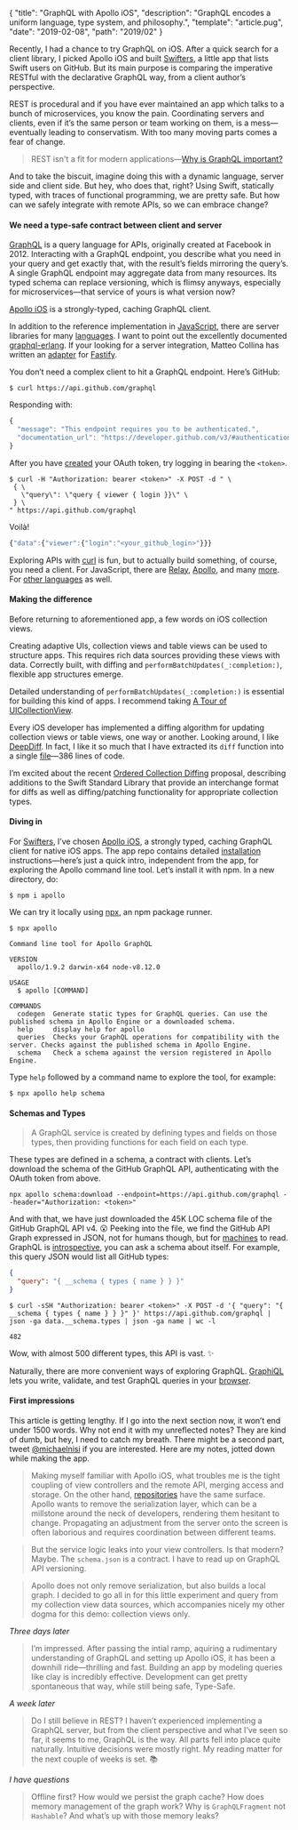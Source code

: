 {
  "title": "GraphQL with Apollo iOS",
  "description": "GraphQL encodes a uniform language, type system, and philosophy.",
  "template": "article.pug",
  "date": "2019-02-08",
  "path": "2019/02"
}

Recently, I had a chance to try GraphQL on iOS. After a quick search for a client library, I picked Apollo iOS and built [Swifters](https://github.com/michaelnisi/swifters), a little app that lists Swift users on GitHub. But its main purpose is comparing the imperative RESTful with the declarative GraphQL way, from a client author’s perspective.

REST is procedural and if you have ever maintained an app which talks to a bunch of microservices, you know the pain. Coordinating servers and clients, even if it’s the same person or team working on them, is a mess—eventually leading to conservatism. With too many moving parts comes a fear of change.

> REST isn't a fit for modern applications—[Why is GraphQL important?](https://www.apollographql.com/why-graphql)

And to take the biscuit, imagine doing this with a dynamic language, server side and client side. But hey, who does that, right? Using Swift, statically typed, with traces of functional programming, we are pretty safe. But how can we safely integrate with remote APIs, so we can embrace change?

#### We need a type-safe contract between client and server

[GraphQL](https://graphql.org) is a query language for APIs, originally created at Facebook in 2012. Interacting with a GraphQL endpoint, you describe what you need in your query and get exactly that, with the result’s fields mirroring the query’s. A single GraphQL endpoint may aggregate data from many resources. Its typed schema can replace versioning, which is flimsy anyways, especially for microservices—that service of yours is what version now?

[Apollo iOS](https://www.apollographql.com/docs/ios/) is a strongly-typed, caching GraphQL client.

In addition to the reference implementation in [JavaScript](https://github.com/graphql/graphql-js), there are server libraries for many [languages](https://graphql.org/code/). I want to point out the excellently documented [graphql-erlang](https://github.com/shopgun/graphql-erlang). If your looking for a server integration, Matteo Collina has written an [adapter](https://github.com/mcollina/fastify-gql) for [Fastify](https://github.com/fastify/fastify).

You don’t need a complex client to hit a GraphQL endpoint. Here’s GitHub:

```
$ curl https://api.github.com/graphql
```

Responding with:

```js
{
  "message": "This endpoint requires you to be authenticated.",
  "documentation_url": "https://developer.github.com/v3/#authentication"
}
```

After you have [created](https://developer.github.com/v4/guides/forming-calls/#authenticating-with-graphql) your OAuth token, try logging in bearing the `<token>`.

```
$ curl -H "Authorization: bearer <token>" -X POST -d " \
 { \
   \"query\": \"query { viewer { login }}\" \
 } \
" https://api.github.com/graphql
```

Voilà!

```js
{"data":{"viewer":{"login":"<your_github_login>"}}}
```

Exploring APIs with [curl](https://curl.haxx.se) is fun, but to actually build something, of course, you need a client. For JavaScript, there are [Relay](https://facebook.github.io/relay/), [Apollo](https://www.apollographql.com/docs/react/), and many [more](https://graphql.org/code/#javascript-1). For [other languages](https://graphql.org/code/#graphql-clients) as well.

#### Making the difference

Before returning to aforementioned app, a few words on iOS collection views.

Creating adaptive UIs, collection views and table views can be used to structure apps. This requires rich data sources providing these views with data. Correctly built, with diffing and `performBatchUpdates(_:completion:)`, flexible app structures emerge.

Detailed understanding of `performBatchUpdates(_:completion:)` is essential for building this kind of apps. I recommend taking [A Tour of UICollectionView](https://developer.apple.com/videos/play/wwdc2018/225/).

Every iOS developer has implemented a diffing algorithm for updating collection views or table views, one way or another. Looking around, I like [DeepDiff](https://github.com/onmyway133/DeepDiff). In fact, I like it so much that I have  extracted its `diff` function into a single [file](https://github.com/michaelnisi/swifters/blob/master/Swifters/ds/diff.swift)—386 lines of code.

I’m excited about the recent [Ordered Collection Diffing](https://github.com/apple/swift-evolution/blob/master/proposals/0240-ordered-collection-diffing.md) proposal, describing additions to the Swift Standard Library that provide an interchange format for diffs as well as diffing/patching functionality for appropriate collection types.

#### Diving in

For [Swifters](https://github.com/michaelnisi/swifters), I’ve chosen [Apollo iOS](https://www.apollographql.com/docs/ios/), a strongly typed, caching GraphQL client for native iOS apps. The app repo contains detailed [installation](https://github.com/michaelnisi/swifters#installation) instructions—here’s just a quick intro, independent from the app, for exploring the Apollo command line tool. Let’s install it with npm. In a new directory, do:

```
$ npm i apollo
```

We can try it locally using [npx](https://blog.npmjs.org/post/162869356040/introducing-npx-an-npm-package-runner), an npm package runner.

```
$ npx apollo
```

```
Command line tool for Apollo GraphQL

VERSION
  apollo/1.9.2 darwin-x64 node-v8.12.0

USAGE
  $ apollo [COMMAND]

COMMANDS
  codegen  Generate static types for GraphQL queries. Can use the published schema in Apollo Engine or a downloaded schema.
  help     display help for apollo
  queries  Checks your GraphQL operations for compatibility with the server. Checks against the published schema in Apollo Engine.
  schema   Check a schema against the version registered in Apollo Engine.
```

Type `help` followed by a command name to explore the tool, for example:

```
$ npx apollo help schema
```

#### Schemas and Types

> A GraphQL service is created by defining types and fields on those types, then providing functions for each field on each type.

These types are defined in a schema, a contract with clients. Let’s download the schema of the GitHub GraphQL API, authenticating with the OAuth token from above.

```
npx apollo schema:download --endpoint=https://api.github.com/graphql --header="Authorization: <token>"
```

And with that, we have just downloaded the 45K LOC schema file of the GitHub GraphQL API v4. 😮 Peeking into the file, we find the GitHub API Graph expressed in JSON, not for humans though, but for [machines](https://developer.github.com/v4/guides/intro-to-graphql/#discovering-the-graphql-api) to read. GraphQL is [introspective](https://graphql.org/learn/introspection/), you can ask a schema about itself. For example, this query JSON would list all GitHub types:

```json
{
  "query": "{ __schema { types { name } } }"
}
```

```
$ curl -sSH "Authorization: bearer <token>" -X POST -d '{ "query": "{ __schema { types { name } } }" }' https://api.github.com/graphql | json -ga data.__schema.types | json -ga name | wc -l
```

```
482
```

Wow, with almost 500 different types, this API is vast. ✨

Naturally, there are more convenient ways of exploring GraphQL. [GraphiQL](https://github.com/graphql/graphiql) lets you write, validate, and test GraphQL queries in your [browser](https://developer.github.com/v4/explorer/).

#### First impressions

This article is getting lengthy. If I go into the next section now, it won’t end under 1500 words. Why not end it with my unreflected notes? They are kind of dumb, but hey, I need to catch my breath. There might be a second part, tweet [@michaelnisi](https://twitter.com/michaelnisi) if you are interested. Here are my notes, jotted down while making the app.

> Making myself familiar with Apollo iOS, what troubles me is the tight coupling of view controllers and the remote API, merging access and storage. On the other hand, [repositories](https://www.martinfowler.com/eaaCatalog/repository.html) have the same surface. Apollo wants to remove the serialization layer, which can be a millstone around the neck of developers, rendering them hesitant to change. Propagating an adjustment from the server onto the screen is often laborious and requires coordination between different teams.

> But the service logic leaks into your view controllers. Is that modern? Maybe. The `schema.json` is a contract. I have to read up on GraphQL API versioning.

> Apollo does not only remove serialization, but also builds a local graph. I decided to go all in for this little experiment and query from my collection view data sources, which accompanies nicely my other dogma for this demo: collection views only.

*Three days later*
> I’m impressed. After passing the intial ramp, aquiring a rudimentary understanding of GraphQL and setting up Apollo iOS, it has been a downhill ride—thrilling and fast. Building an app by modeling queries like clay is incredibly effective. Development can get pretty spontaneous that way, while still being safe, Type-Safe.

*A week later*
> Do I still believe in REST? I haven’t experienced implementing a GraphQL server, but from the client perspective and what I’ve seen so far, it seems to me, GraphQL is the way. All parts fell into place quite naturally. Intuitive decisions were mostly right. My reading matter for the next couple of weeks is set. 📚

*I have questions*

> Offline first? How would we persist the graph cache? How does memory management of the graph work? Why is `GraphQLFragment` not `Hashable`? And what’s up with those memory leaks?
